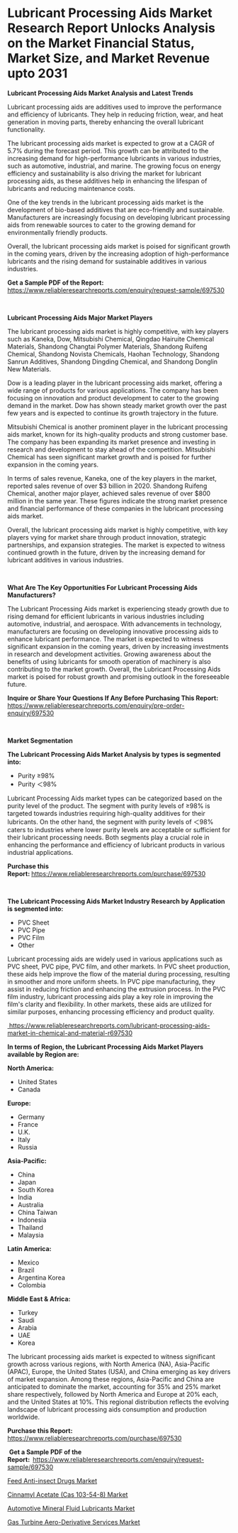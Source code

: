 <p><h1>Lubricant Processing Aids Market Research Report Unlocks Analysis on the Market Financial Status, Market Size, and Market Revenue upto 2031</h1></p><p><strong>Lubricant Processing Aids Market Analysis and Latest Trends</strong></p>
<p><p>Lubricant processing aids are additives used to improve the performance and efficiency of lubricants. They help in reducing friction, wear, and heat generation in moving parts, thereby enhancing the overall lubricant functionality.</p><p>The lubricant processing aids market is expected to grow at a CAGR of 5.7% during the forecast period. This growth can be attributed to the increasing demand for high-performance lubricants in various industries, such as automotive, industrial, and marine. The growing focus on energy efficiency and sustainability is also driving the market for lubricant processing aids, as these additives help in enhancing the lifespan of lubricants and reducing maintenance costs.</p><p>One of the key trends in the lubricant processing aids market is the development of bio-based additives that are eco-friendly and sustainable. Manufacturers are increasingly focusing on developing lubricant processing aids from renewable sources to cater to the growing demand for environmentally friendly products.</p><p>Overall, the lubricant processing aids market is poised for significant growth in the coming years, driven by the increasing adoption of high-performance lubricants and the rising demand for sustainable additives in various industries.</p></p>
<p><strong>Get a Sample PDF of the Report:&nbsp;</strong> <a href="https://www.reliableresearchreports.com/enquiry/request-sample/697530">https://www.reliableresearchreports.com/enquiry/request-sample/697530</a></p>
<p>&nbsp;</p>
<p><strong>Lubricant Processing Aids Major Market Players</strong></p>
<p><p>The lubricant processing aids market is highly competitive, with key players such as Kaneka, Dow, Mitsubishi Chemical, Qingdao Hairuite Chemical Materials, Shandong Changtai Polymer Materials, Shandong Ruifeng Chemical, Shandong Novista Chemicals, Haohan Technology, Shandong Sanrun Additives, Shandong Dingding Chemical, and Shandong Donglin New Materials.</p><p>Dow is a leading player in the lubricant processing aids market, offering a wide range of products for various applications. The company has been focusing on innovation and product development to cater to the growing demand in the market. Dow has shown steady market growth over the past few years and is expected to continue its growth trajectory in the future.</p><p>Mitsubishi Chemical is another prominent player in the lubricant processing aids market, known for its high-quality products and strong customer base. The company has been expanding its market presence and investing in research and development to stay ahead of the competition. Mitsubishi Chemical has seen significant market growth and is poised for further expansion in the coming years.</p><p>In terms of sales revenue, Kaneka, one of the key players in the market, reported sales revenue of over $3 billion in 2020. Shandong Ruifeng Chemical, another major player, achieved sales revenue of over $800 million in the same year. These figures indicate the strong market presence and financial performance of these companies in the lubricant processing aids market.</p><p>Overall, the lubricant processing aids market is highly competitive, with key players vying for market share through product innovation, strategic partnerships, and expansion strategies. The market is expected to witness continued growth in the future, driven by the increasing demand for lubricant additives in various industries.</p></p>
<p>&nbsp;</p>
<p><strong>What Are The Key Opportunities For Lubricant Processing Aids Manufacturers?</strong></p>
<p><p>The Lubricant Processing Aids market is experiencing steady growth due to rising demand for efficient lubricants in various industries including automotive, industrial, and aerospace. With advancements in technology, manufacturers are focusing on developing innovative processing aids to enhance lubricant performance. The market is expected to witness significant expansion in the coming years, driven by increasing investments in research and development activities. Growing awareness about the benefits of using lubricants for smooth operation of machinery is also contributing to the market growth. Overall, the Lubricant Processing Aids market is poised for robust growth and promising outlook in the foreseeable future.</p></p>
<p><strong>Inquire or Share Your Questions If Any Before Purchasing This Report:</strong> <a href="https://www.reliableresearchreports.com/enquiry/pre-order-enquiry/697530">https://www.reliableresearchreports.com/enquiry/pre-order-enquiry/697530</a></p>
<p>&nbsp;</p>
<p><strong>Market Segmentation</strong></p>
<p><strong>The Lubricant Processing Aids Market Analysis by types is segmented into:</strong></p>
<p><ul><li>Purity ≥98%</li><li>Purity ＜98%</li></ul></p>
<p><p>Lubricant Processing Aids market types can be categorized based on the purity level of the product. The segment with purity levels of ≥98% is targeted towards industries requiring high-quality additives for their lubricants. On the other hand, the segment with purity levels of ＜98% caters to industries where lower purity levels are acceptable or sufficient for their lubricant processing needs. Both segments play a crucial role in enhancing the performance and efficiency of lubricant products in various industrial applications.</p></p>
<p><strong>Purchase this Report:&nbsp;</strong><a href="https://www.reliableresearchreports.com/purchase/697530">https://www.reliableresearchreports.com/purchase/697530</a></p>
<p>&nbsp;</p>
<p><strong>The Lubricant Processing Aids Market Industry Research by Application is segmented into:</strong></p>
<p><ul><li>PVC Sheet</li><li>PVC Pipe</li><li>PVC Film</li><li>Other</li></ul></p>
<p><p>Lubricant processing aids are widely used in various applications such as PVC sheet, PVC pipe, PVC film, and other markets. In PVC sheet production, these aids help improve the flow of the material during processing, resulting in smoother and more uniform sheets. In PVC pipe manufacturing, they assist in reducing friction and enhancing the extrusion process. In the PVC film industry, lubricant processing aids play a key role in improving the film's clarity and flexibility. In other markets, these aids are utilized for similar purposes, enhancing processing efficiency and product quality.</p></p>
<p><a href="https://www.reliableresearchreports.com/lubricant-processing-aids-market-in-chemical-and-material-r697530">&nbsp;https://www.reliableresearchreports.com/lubricant-processing-aids-market-in-chemical-and-material-r697530</a></p>
<p><strong>In terms of Region, the Lubricant Processing Aids Market Players available by Region are:</strong></p>
<p>
    <p> <strong> North America: </strong>
        <ul>
            <li>United States</li>
            <li>Canada</li>
        </ul>
        </p> 
    <p> <strong> Europe: </strong>
        <ul>
            <li>Germany</li>
            <li>France</li>
            <li>U.K.</li>
            <li>Italy</li>
            <li>Russia</li>
        </ul>
        </p> 
    <p> <strong> Asia-Pacific: </strong>
        <ul>
            <li>China</li>
            <li>Japan</li>
            <li>South Korea</li>
            <li>India</li>
            <li>Australia</li>
            <li>China Taiwan</li>
            <li>Indonesia</li>
            <li>Thailand</li>
            <li>Malaysia</li>
        </ul>
        </p> 
    <p> <strong> Latin America: </strong>
        <ul>
            <li>Mexico</li>
            <li>Brazil</li>
            <li>Argentina Korea</li>
            <li>Colombia</li>
        </ul>
        </p> 
    <p> <strong> Middle East & Africa: </strong>
        <ul>
            <li>Turkey</li>
            <li>Saudi</li>
            <li>Arabia</li>
            <li>UAE</li>
            <li>Korea</li>
        </ul>
    </p>
    </p>
<p><p>The lubricant processing aids market is expected to witness significant growth across various regions, with North America (NA), Asia-Pacific (APAC), Europe, the United States (USA), and China emerging as key drivers of market expansion. Among these regions, Asia-Pacific and China are anticipated to dominate the market, accounting for 35% and 25% market share respectively, followed by North America and Europe at 20% each, and the United States at 10%. This regional distribution reflects the evolving landscape of lubricant processing aids consumption and production worldwide.</p></p>
<p><strong>Purchase this Report: </strong><a href="https://www.reliableresearchreports.com/purchase/697530">https://www.reliableresearchreports.com/purchase/697530</a></p>
<p>&nbsp;<strong>Get a Sample PDF of the Report:&nbsp;&nbsp;</strong><a href="https://www.reliableresearchreports.com/enquiry/request-sample/697530">https://www.reliableresearchreports.com/enquiry/request-sample/697530</a></p>
<p><strong></strong></p>
<p><p><a href="https://medium.com/@lindakreitz382024/feed-anti-insect-drugs-market-size-growth-trends-statistics-forecasts-2024-2031-f758c4c3ca8f">Feed Anti-insect Drugs Market</a></p><p><a href="https://medium.com/@raperang95/cinnamyl-acetate-cas-103-54-8-market-size-by-type-type-i-type-ii-by-product-application-76b5ae1dbac5">Cinnamyl Acetate (Cas 103-54-8) Market</a></p><p><a href="https://github.com/Sherrillcrooksxa8i18ucf2m/Market-Research-Report-List-3/blob/main/automotive-mineral-fluid-lubricants-market.md">Automotive Mineral Fluid Lubricants Market</a></p><p><a href="https://github.com/derrinmiltonellis35gcl/Market-Research-Report-List-3/blob/main/gas-turbine-aero-derivative-services-market.md">Gas Turbine Aero-Derivative Services Market</a></p></p>